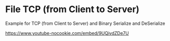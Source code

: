 # File TCP (from Client to Server)


Example for TCP (from Client to Server) and Binary Serialize and DeSerialize 

https://www.youtube-nocookie.com/embed/9UQivdZDe7U
